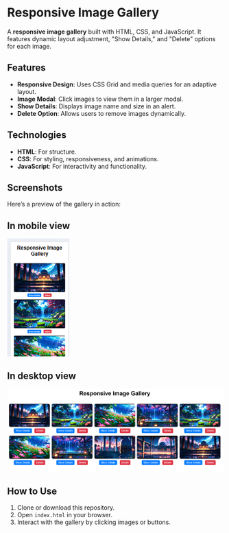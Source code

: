 # Responsive Image Gallery

A **responsive image gallery** built with HTML, CSS, and JavaScript. It features dynamic layout adjustment, "Show Details," and "Delete" options for each image.

## Features
- **Responsive Design**: Uses CSS Grid and media queries for an adaptive layout.
- **Image Modal**: Click images to view them in a larger modal.
- **Show Details**: Displays image name and size in an alert.
- **Delete Option**: Allows users to remove images dynamically.

## Technologies
- **HTML**: For structure.
- **CSS**: For styling, responsiveness, and animations.
- **JavaScript**: For interactivity and functionality.

## Screenshots
Here’s a preview of the gallery in action:
## In mobile view
![Gallery Screenshot](screenshots/ss%20(1).png)
## In desktop view
![Gallery Screenshot](screenshots/ss%20(2).png)


## How to Use
1. Clone or download this repository.
2. Open `index.html` in your browser.
3. Interact with the gallery by clicking images or buttons.


